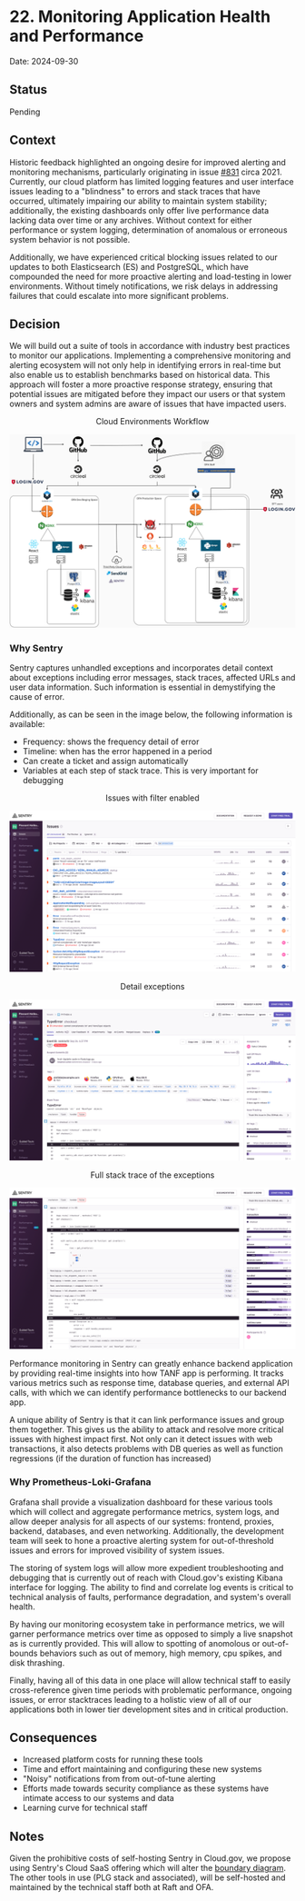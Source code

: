 # 22. Monitoring Application Health and Performance

Date: 2024-09-30

## Status

Pending

## Context
Historic feedback highlighted an ongoing desire for improved alerting and monitoring mechanisms, particularly originating in issue [#831](https://github.com/raft-tech/TANF-app/issues/831) circa 2021. Currently, our cloud platform has limited logging features and user interface issues leading to a "blindness" to errors and stack traces that have occurred, ultimately impairing our ability to maintain system stability; additionally, the existing dashboards only offer live performance data lacking data over time or any archives. Without context for either performance or system logging, determination of anomalous or erroneous system behavior is not possible. 

Additionally, we have experienced critical blocking issues related to our updates to both Elasticsearch (ES) and PostgreSQL, which have compounded the need for more proactive alerting and load-testing in lower environments. Without timely notifications, we risk delays in addressing failures that could escalate into more significant problems. 


## Decision
We will build out a suite of tools in accordance with industry best practices to monitor our applications. Implementing a comprehensive monitoring and alerting ecosystem will not only help in identifying errors in real-time but also enable us to establish benchmarks based on historical data. This approach will foster a more proactive response strategy, ensuring that potential issues are mitigated before they impact our users or that system owners and system admins are aware of issues that have impacted users.

<p style="text-align:center; margin:0; padding:0;">Cloud Environments Workflow</p>

![Environments](../diagrams/TDP_Environments.png)

### Why Sentry
Sentry captures unhandled exceptions and incorporates detail context about exceptions including error messages, stack traces, affected URLs and user data information. Such information is essential in demystifying the cause of error.

Additionally, as can be seen in the image below, the following information is available:

- Frequency: shows the frequency detail of error 
- Timeline: when has the error happened in a period
- Can create a ticket and assign automatically
- Variables at each step of stack trace. This is very important for debugging

<p style="text-align:center; margin:0; padding:0;">Issues with filter enabled</p>

![Issues with filter enabled](../images/sentry/1.%20Issues%20with%20filter%20enabled.png)

<p style="text-align:center; margin:0;padding:0;">Detail exceptions</p>

![Detail exceptions](../images/sentry/3.%20detail%20about%20exception.png)

<p style="text-align:center; margin:0; padding:0;">Full stack trace of the exceptions</p>

![Full stack trace of the exceptions](../images/sentry/4.%20full%20stack%20trace%20of%20the%20exceptions.png)


Performance monitoring in Sentry can greatly enhance backend application by providing real-time insights into how TANF app is performing. It tracks various metrics such as response time, database queries, and external API calls, with which we can identify performance bottlenecks to our backend app.

A unique ability of Sentry is that it can link performance issues and group them together. This gives us the ability to attack and resolve more critical issues with highest impact first. Not only can it detect issues with web transactions, it also detects problems with DB queries as well as function regressions (if the duration of function has increased)

### Why Prometheus-Loki-Grafana

Grafana shall provide a visualization dashboard for these various tools which will collect and aggregate performance metrics, system logs, and allow deeper analysis for all aspects of our systems: frontend, proxies, backend, databases, and even networking. Additionally, the development team will seek to hone a proactive alerting system for out-of-threshold issues and errors for improved visibility of system issues.

The storing of system logs will allow more expedient troubleshooting and debugging that is currently out of reach with Cloud.gov's existing Kibana interface for logging. The ability to find and correlate log events is critical to technical analysis of faults, performance degradation, and system's overall health.

By having our monitoring ecosystem take in performance metrics, we will garner performance metrics over time as opposed to simply a live snapshot as is currently provided. This will allow to spotting of anomolous or out-of-bounds behaviors such as out of memory, high memory, cpu spikes, and disk thrashing.

Finally, having all of this data in one place will allow technical staff to easily cross-reference given time periods with problematic performance, ongoing issues, or error stacktraces leading to a holistic view of all of our applications both in lower tier development sites and in critical production. 

## Consequences

* Increased platform costs for running these tools
* Time and effort maintaining and configuring these new systems
* "Noisy" notifications from from out-of-tune alerting
* Efforts made towards security compliance as these systems have intimate access to our systems and data
* Learning curve for technical staff

## Notes
Given the prohibitive costs of self-hosting Sentry in Cloud.gov, we propose using Sentry's Cloud SaaS offering which will alter the [boundary diagram](../../Security-Compliance/diagram.png). The other tools in use (PLG stack and associated), will be self-hosted and maintained by the technical staff both at Raft and OFA.